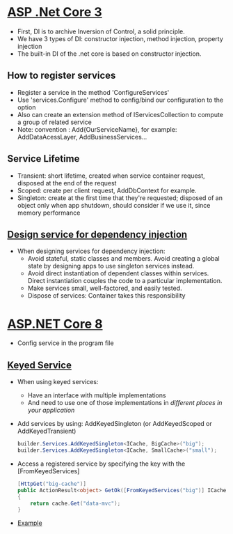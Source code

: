 # [ASP .Net Core 3](https://docs.microsoft.com/en-us/aspnet/core/fundamentals/dependency-injection?view=aspnetcore-5.0)
- First, DI is to archive Inversion of Control, a solid principle.
- We have 3 types of DI: constructor injection, method injection, property injection
- The built-in DI of the .net core is based on constructor injection.
 ## How to register services
  - Register a service in the method 'ConfigureServices'
  - Use 'services.Configure' method to config/bind  our configuration to the option
  - Also can create an extension method of IServicesCollection to compute a group of related service
  - Note: convention : Add{OurServiceName}, for example: AddDataAcessLayer, AddBusinessServices...
 ## Service Lifetime
  - Transient: short lifetime, created when  service container request, disposed at the end of the request
  - Scoped: create per client request, AddDbContext for example.
  - Singleton: create at the first time that they're requested; disposed of an object only when app shutdown, should consider if we use it, since memory performance
 ## [Design service for dependency injection](https://docs.microsoft.com/en-us/dotnet/core/extensions/dependency-injection-guidelines)
  - When designing services for dependency injection:
    + Avoid stateful, static classes and members. Avoid creating a global state by designing apps to use singleton services instead.
    + Avoid direct instantiation of dependent classes within services. Direct instantiation couples the code to a particular implementation.
    + Make services small, well-factored, and easily tested.
    + Dispose of services: Container takes this responsibility
   
# [ASP.NET Core 8](https://learn.microsoft.com/en-us/aspnet/core/fundamentals/dependency-injection?view=aspnetcore-8.0)
 - Config service in the program file
 ## [Keyed Service](https://learn.microsoft.com/en-us/aspnet/core/fundamentals/dependency-injection?view=aspnetcore-8.0#keyed-services)
  - When using keyed services:
    + Have an interface with multiple implementations
    + And need to use one of those implementations in *different places in your application*   
  - Add services by using: AddKeyedSingleton (or AddKeyedScoped or AddKeyedTransient)
    ```C#
    builder.Services.AddKeyedSingleton<ICache, BigCache>("big");
    builder.Services.AddKeyedSingleton<ICache, SmallCache>("small");
    ```
  - Access a registered service by specifying the key with the [FromKeyedServices]
    ```C#
    [HttpGet("big-cache")]
    public ActionResult<object> GetOk([FromKeyedServices("big")] ICache cache)
    {
        return cache.Get("data-mvc");
    }
    ```

 - [Example](https://github.com/GiangHM/PracticalASPNet/tree/main/PracticalAPI/DIKeyedServices)
    

